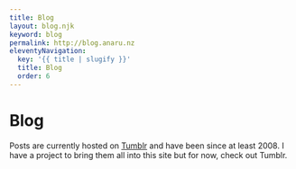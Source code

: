 ```yaml
---
title: Blog
layout: blog.njk
keyword: blog
permalink: http://blog.anaru.nz
eleventyNavigation:
  key: '{{ title | slugify }}'
  title: Blog
  order: 6
---
```

# Blog

<div class="lead">Posts are currently hosted on <a target="_blank" rel="noopener" href="http://blog.anaru.nz">Tumblr</a> and have been since at least 2008. I have a project to bring them all into this site but for now, check out Tumblr.</div>